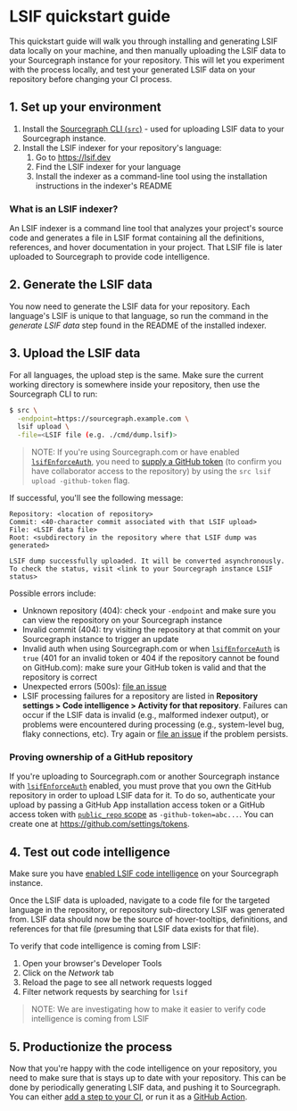 # LSIF quickstart guide

This quickstart guide will walk you through installing and generating LSIF data locally on your machine, and then manually uploading the LSIF data to your Sourcegraph instance for your repository. This will let you experiment with the process locally, and test your generated LSIF data on your repository before changing your CI process.

## 1. Set up your environment

1. Install the [Sourcegraph CLI (`src`)](https://github.com/sourcegraph/src-cli) - used for uploading LSIF data to your Sourcegraph instance.
1. Install the LSIF indexer for your repository's language:
     1. Go to https://lsif.dev
     1. Find the LSIF indexer for your language
     1. Install the indexer as a command-line tool using the installation instructions in the indexer's README

### What is an LSIF indexer?

An LSIF indexer is a command line tool that analyzes your project's source code and generates a file in LSIF format containing all the definitions, references, and hover documentation in your project. That LSIF file is later uploaded to Sourcegraph to provide code intelligence.

## 2. Generate the LSIF data

You now need to generate the LSIF data for your repository. Each language's LSIF is unique to that language, so run the command in the _generate LSIF data_ step found in the README of the installed indexer.

## 3. Upload the LSIF data

For all languages, the upload step is the same. Make sure the current working directory is somewhere inside your repository, then use the Sourcegraph CLI to run:

```bash
$ src \
  -endpoint=https://sourcegraph.example.com \
  lsif upload \
  -file=<LSIF file (e.g. ./cmd/dump.lsif)>
```

> NOTE: If you're using Sourcegraph.com or have enabled [`lsifEnforceAuth`](https://docs.sourcegraph.com/admin/config/site_config#lsifEnforceAuth), you need to [supply a GitHub token](#proving-ownership-of-a-github-repository) (to confirm you have collaborator access to the repository) by using the `src lsif upload -github-token` flag.

If successful, you'll see the following message:

```
Repository: <location of repository>
Commit: <40-character commit associated with that LSIF upload>
File: <LSIF data file>
Root: <subdirectory in the repository where that LSIF dump was generated>

LSIF dump successfully uploaded. It will be converted asynchronously.
To check the status, visit <link to your Sourcegraph instance LSIF status>
```

Possible errors include:

- Unknown repository (404): check your `-endpoint` and make sure you can view the repository on your Sourcegraph instance
- Invalid commit (404): try visiting the repository at that commit on your Sourcegraph instance to trigger an update
- Invalid auth when using Sourcegraph.com or when [`lsifEnforceAuth`](https://docs.sourcegraph.com/admin/config/site_config#lsifEnforceAuth) is `true` (401 for an invalid token or 404 if the repository cannot be found on GitHub.com): make sure your GitHub token is valid and that the repository is correct
- Unexpected errors (500s): [file an issue](https://github.com/sourcegraph/sourcegraph/issues/new)
- LSIF processing failures for a repository are listed in **Repository settings > Code intelligence > Activity for that repository**. Failures can occur if the LSIF data is invalid (e.g., malformed indexer output), or problems were encountered during processing (e.g., system-level bug, flaky connections, etc). Try again or [file an issue](https://github.com/sourcegraph/sourcegraph/issues/new) if the problem persists.

### Proving ownership of a GitHub repository

If you're uploading to Sourcegraph.com or another Sourcegraph instance with [`lsifEnforceAuth`](https://docs.sourcegraph.com/admin/config/site_config#lsifEnforceAuth) enabled, you must prove that you own the GitHub repository in order to upload LSIF data for it. To do so, authenticate your upload by passing a GitHub App installation access token or a GitHub access token with [`public_repo` scope](https://developer.github.com/apps/building-oauth-apps/understanding-scopes-for-oauth-apps/#available-scopes) as `-github-token=abc...`. You can create one at https://github.com/settings/tokens.

## 4. Test out code intelligence

Make sure you have [enabled LSIF code intelligence](lsif.md#enabling-lsif-on-your-sourcegraph-instance) on your Sourcegraph instance.

Once the LSIF data is uploaded, navigate to a code file for the targeted language in the repository, or repository sub-directory LSIF was generated from. LSIF data should now be the source of hover-tooltips, definitions, and references for that file (presuming that LSIF data exists for that file).

To verify that code intelligence is coming from LSIF:

1. Open your browser's Developer Tools
1. Click on the *Network* tab
1. Reload the page to see all network requests logged
1. Filter network requests by searching for `lsif`

> NOTE: We are investigating how to make it easier to verify code intelligence is coming from LSIF

## 5. Productionize the process

Now that you're happy with the code intelligence on your repository, you need to make sure that is stays up to date with your repository. This can be done by periodically generating LSIF data, and pushing it to Sourcegraph. You can either [add a step to your CI](lsif_in_ci.md), or run it as a [GitHub Action](lsif_on_github.md).
